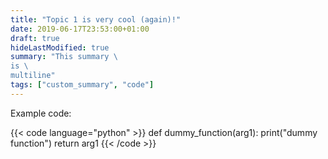 ```yaml
---
title: "Topic 1 is very cool (again)!"
date: 2019-06-17T23:53:00+01:00
draft: true
hideLastModified: true
summary: "This summary \
is \
multiline"
tags: ["custom_summary", "code"]
---
```


Example code:

{{< code language="python" >}}
def dummy_function(arg1):
    print("dummy function")
    return arg1 
{{< /code >}}
